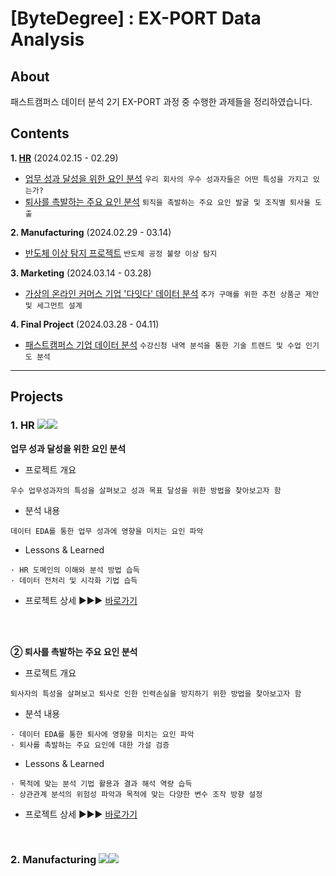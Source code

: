 # [ByteDegree] : EX-PORT Data Analysis 
## About
패스트캠퍼스 데이터 분석 2기 EX-PORT 과정 중 수행한 과제들을 정리하였습니다. 
## Contents

**1. [HR](#1-HR)** (2024.02.15 - 02.29)  
   * [업무 성과 달성을 위한 요인 분석](#업무-성과-달성을-위한-요인-분석)
     ```우리 회사의 우수 성과자들은 어떤 특성을 가지고 있는가?```  
   * [퇴사를 촉발하는 주요 요인 분석](#퇴사를-촉발하는-주요-요인-분석)
     ```퇴직을 촉발하는 주요 요인 발굴 및 조직별 퇴사율 도출```

**2. Manufacturing** (2024.02.29 - 03.14)  
   * [반도체 이상 탐지 프로젝트](#반도체-이상-탐지-프로젝트)
     ```반도체 공정 불량 이상 탐지```
 
**3. Marketing** (2024.03.14 - 03.28)  
   * [가상의 온라인 커머스 기업 '다잇다' 데이터 분석](#다잇다-데이터-분석-프로젝트)
     ```추가 구매를 위한 추천 상품군 제안 및 세그먼트 설계```
   
**4. Final Project** (2024.03.28 - 04.11)  
   * [패스트캠퍼스 기업 데이터 분석](#패스트캠퍼스-기업-데이터-분석)
     ```수강신청 내역 분석을 통한 기술 트렌드 및 수업 인기도 분석```

---  

## Projects
### 1. HR <img src="https://img.shields.io/badge/Microsoft_Excel-217346?style=flat&logo=microsoft-excel&logoColor=white"><img src="https://img.shields.io/badge/Microsoft_PowerPoint-B7472A?style=flat&logo=microsoft-powerpoint&logoColor=white">
**업무 성과 달성을 위한 요인 분석**
- 프로젝트 개요
```
우수 업무성과자의 특성을 살펴보고 성과 목표 달성을 위한 방법을 찾아보고자 함
```

- 분석 내용
```
데이터 EDA를 통한 업무 성과에 영향을 미치는 요인 파악
```

- Lessons & Learned
```
· HR 도메인의 이해와 분석 방법 습득
· 데이터 전처리 및 시각화 기법 습득
```

- 프로젝트 상세 ▶▶▶ [바로가기](https://github.com/HANISY/PORTFOLIO/tree/main/HR/01_Performance_Rating)  
</br>
</br>

**② 퇴사를 촉발하는 주요 요인 분석** 

- 프로젝트 개요
```
퇴사자의 특성을 살펴보고 퇴사로 인한 인력손실을 방지하기 위한 방법을 찾아보고자 함
```

- 분석 내용
```
· 데이터 EDA를 통한 퇴사에 영향을 미치는 요인 파악
· 퇴사를 촉발하는 주요 요인에 대한 가설 검증
```

- Lessons & Learned
```
· 목적에 맞는 분석 기법 활용과 결과 해석 역량 습득
· 상관관계 분석의 위험성 파악과 목적에 맞는 다양한 변수 조작 방향 설정
```

- 프로젝트 상세 ▶▶▶ [바로가기](https://github.com/HANISY/PORTFOLIO/tree/main/HR/02_Attrition)
</br>

### 2. Manufacturing <img src="https://img.shields.io/badge/Google Colab-F9AB00?style=flat&logo=Google Colab&logoColor=white"><img src="https://img.shields.io/badge/Python-3776AB?style=flat&logo=python&logoColor=white">

